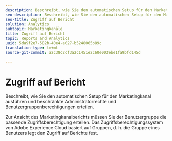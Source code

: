 ```yaml
---
description: Beschreibt, wie Sie den automatischen Setup für den Marketingkanal ausführen und beschränkte Administratorrechte und Benutzergruppenberechtigungen erteilen.
seo-description: Beschreibt, wie Sie den automatischen Setup für den Marketingkanal ausführen und beschränkte Administratorrechte und Benutzergruppenberechtigungen erteilen.
seo-title: Zugriff auf Bericht
solution: Analytics
subtopic: Marketingkanäle
title: Zugriff auf Bericht
topic: Reports and Analytics
uuid: 5da9f2e7-582b-40e4-a027-b5248065b89c
translation-type: tm+mt
source-git-commit: a2c38c2cf3a2c1451e2c60e003ebe1fa9bfd145d

---
```



# Zugriff auf Bericht

Beschreibt, wie Sie den automatischen Setup für den Marketingkanal ausführen und beschränkte Administratorrechte und Benutzergruppenberechtigungen erteilen.

Zur Ansicht des Marketingkanalberichts müssen Sie der Benutzergruppe die passende Zugriffsberechtigung erteilen. Das Zugriffsberechtigungssystem von Adobe Experience Cloud basiert auf Gruppen, d. h. die Gruppe eines Benutzers legt den Zugriff auf Berichte fest.

